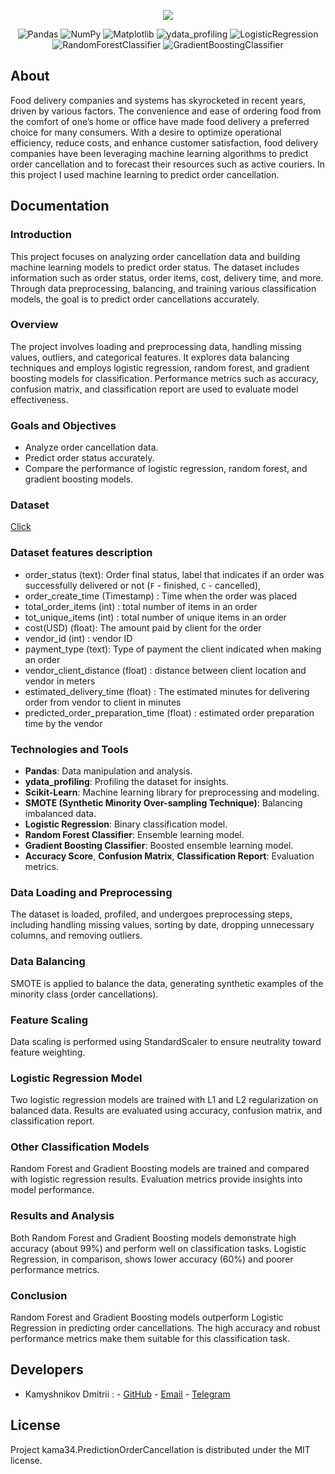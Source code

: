 <p align="center">
      <img src="https://i.ibb.co/0tnp8Wy/uber-eats-logo-CA3-BA2098-B-seeklogo-com.png">
</p>

<p align="center">
   <img src="https://img.shields.io/badge/Pandas-lavender" alt="Pandas">
   <img src="https://img.shields.io/badge/NumPy-thistle" alt="NumPy">
   <img src="https://img.shields.io/badge/Matplotlib-lightcyan" alt="Matplotlib">
   <img src="https://img.shields.io/badge/ydata_profiling-lavender" alt="ydata_profiling">
   <img src="https://img.shields.io/badge/Logistic_Regression-thistle" alt="LogisticRegression">
   <img src="https://img.shields.io/badge/Random_Forest-lightcyan" alt="RandomForestClassifier">
   <img src="https://img.shields.io/badge/Gradient_Boosting-lavender" alt="GradientBoostingClassifier">
</p>

## About

Food delivery companies and systems has skyrocketed in recent years, driven by various factors. The convenience and ease of ordering food from the comfort of one’s home or office have made food delivery a preferred choice for many consumers. With a desire to optimize operational efficiency, reduce costs, and enhance customer satisfaction, food delivery companies have been leveraging machine learning algorithms to predict order cancellation and to forecast their resources such as active couriers. In this project I used machine learning to predict order cancellation.

## Documentation

### Introduction
This project focuses on analyzing order cancellation data and building machine learning models to predict order status. The dataset includes information such as order status, order items, cost, delivery time, and more. Through data preprocessing, balancing, and training various classification models, the goal is to predict order cancellations accurately.

### Overview
The project involves loading and preprocessing data, handling missing values, outliers, and categorical features. It explores data balancing techniques and employs logistic regression, random forest, and gradient boosting models for classification. Performance metrics such as accuracy, confusion matrix, and classification report are used to evaluate model effectiveness.

### Goals and Objectives
- Analyze order cancellation data.
- Predict order status accurately.
- Compare the performance of logistic regression, random forest, and gradient boosting models.

### Dataset
[Click](https://disk.yandex.ru/d/nryOMxVqyEyBPg)

### Dataset features description
* order_status (text): Order final status, label that indicates if an order was successfully delivered or not (`F` - finished, `C` - cancelled),
* order_create_time (Timestamp) : Time when the order was placed
* total_order_items (int) : total number of items in an order
* tot_unique_items (int) : total number of unique items in an order
* cost(USD) (float): The amount paid by client for the order
* vendor_id (int) : vendor ID
* payment_type (text): Type of payment the client indicated when making an order
* vendor_client_distance (float) : distance between client location and vendor in meters
* estimated_delivery_time (float) : The estimated minutes for delivering order from vendor to client in minutes
* predicted_order_preparation_time (float) : estimated order preparation time by the vendor

### Technologies and Tools
- **Pandas**: Data manipulation and analysis.
- **ydata_profiling**: Profiling the dataset for insights.
- **Scikit-Learn**: Machine learning library for preprocessing and modeling.
- **SMOTE (Synthetic Minority Over-sampling Technique)**: Balancing imbalanced data.
- **Logistic Regression**: Binary classification model.
- **Random Forest Classifier**: Ensemble learning model.
- **Gradient Boosting Classifier**: Boosted ensemble learning model.
- **Accuracy Score**, **Confusion Matrix**, **Classification Report**: Evaluation metrics.

### Data Loading and Preprocessing
The dataset is loaded, profiled, and undergoes preprocessing steps, including handling missing values, sorting by date, dropping unnecessary columns, and removing outliers.

### Data Balancing
SMOTE is applied to balance the data, generating synthetic examples of the minority class (order cancellations).

### Feature Scaling
Data scaling is performed using StandardScaler to ensure neutrality toward feature weighting.

### Logistic Regression Model
Two logistic regression models are trained with L1 and L2 regularization on balanced data. Results are evaluated using accuracy, confusion matrix, and classification report.

### Other Classification Models
Random Forest and Gradient Boosting models are trained and compared with logistic regression results. Evaluation metrics provide insights into model performance.

### Results and Analysis
Both Random Forest and Gradient Boosting models demonstrate high accuracy (about 99%) and perform well on classification tasks. Logistic Regression, in comparison, shows lower accuracy (60%) and poorer performance metrics.

### Conclusion
Random Forest and Gradient Boosting models outperform Logistic Regression in predicting order cancellations. The high accuracy and robust performance metrics make them suitable for this classification task.

## Developers

- Kamyshnikov Dmitrii :
      - [GitHub](https://github.com/kama34)
      - [Email](mailto:kamyshnikovdmitri@yandex.ru)
      - [Telegram](https://t.me/+79101663108)

## License
Project kama34.PredictionOrderCancellation is distributed under the MIT license.
